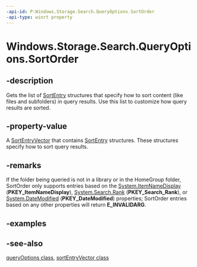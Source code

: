 ```yaml
---
-api-id: P:Windows.Storage.Search.QueryOptions.SortOrder
-api-type: winrt property
---
```


<!-- Property syntax
public Windows.Foundation.Collections.IVector<Windows.Storage.Search.SortEntry> SortOrder { get; }
-->

# Windows.Storage.Search.QueryOptions.SortOrder

## -description
Gets the list of [SortEntry](sortentry.md) structures that specify how to sort content (like files and subfolders) in query results. Use this list to customize how query results are sorted.

## -property-value
A [SortEntryVector](sortentryvector.md) that contains [SortEntry](sortentry.md) structures. These structures specify how to sort query results.

## -remarks
If the folder being queried is not in a library or in the HomeGroup folder, SortOrder only supports entries based on the [System.ItemNameDisplay](https://msdn.microsoft.com/library/windows/desktop/bb760770.aspx) (**PKEY_ItemNameDisplay**), [System.Search.Rank](https://msdn.microsoft.com/library/windows/desktop/bb760173.aspx) (**PKEY_Search_Rank**), or [System.DateModified](https://msdn.microsoft.com/library/windows/desktop/bb760685.aspx) (**PKEY_DateModified**) properties; SortOrder entries based on any other properties will return **E_INVALIDARG**.

## -examples

## -see-also
[queryOptions class](queryoptions.md), [sortEntryVector class](sortentryvector.md)
